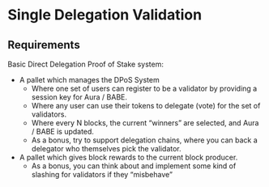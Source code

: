 # Single Delegation Validation

## Requirements

Basic Direct Delegation Proof of Stake system:
* A pallet which manages the DPoS System
  * Where one set of users can register to be a validator by providing a session 
  key for Aura / BABE.
  * Where any user can use their tokens to delegate (vote) for the set of 
  validators.
  * Where every N blocks, the current “winners” are selected, and Aura / BABE is 
  updated.
  * As a bonus, try to support delegation chains, where you can back a delegator 
  who themselves pick the validator.
* A pallet which gives block rewards to the current block producer.
  * As a bonus, you can think about and implement some kind of slashing for 
  validators if they “misbehave”


